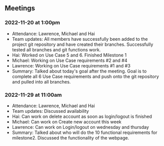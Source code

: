 ## Meetings

### 2022-11-20 at 1:00pm
- Attendance: Lawrence, Michael and Hai 
- Team updates: All members have successfully been added to the project git repository and have created their branches. Successfully tested all branches and git functions work.
- Hai: Worked on Use Case 5 and 6. Finished Milestone 1
- Michael: Working on Use Case requirements #2 and #4
- Lawrence: Working on Use Case requirements #1 and #3
- Summary: Talked about today's goal after the meeting. Goal is to complete all 6 Use Case requirements and push onto the git repository and pulled into all branches.

### 2022-11-29 at 11:00am
- Attendance: Lawrence, Michael and Hai 
- Team updates: Discussed availability
- Hai: Can work on delete account as soon as login/logout is finished
- Michael: Can work on Create new account this week
- Lawrence: Can work on Login/logout on wednesday and thursday 
- Summary: Talked about who will do the 10 functional requirements
for milestone2. Discussed the functionality of the webpage. 